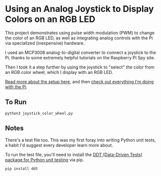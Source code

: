 # Using an Analog Joystick to Display Colors on an RGB LED

This project demonstrates using pulse width modulation (PWM) to change the color of an RGB LED, as well as integrating analog controls with the Pi via specialized (inexpensive) hardware.

I used an MCP3008 analog-to-digital converter to connect a joystick to the Pi, thanks to some extremely helpful tutorials on the Raspberry Pi Spy site.

Then I took it a step further by using the joystick to "select" the color from an RGB color wheel, which I display with an RGB LED.

[Read more about the setup here](https://grantwinney.com/connecting-an-analog-joystick-to-the-raspberry-pi-and-using-it-with-an-rgb-led-to-simulate-a-color-wheel/), and then [check out everything I'm doing with the Pi](https://grantwinney.com/tag/52-weeks-of-pi/).

## To Run

`python3 joystick_color_wheel.py`

## Notes

There's a test file too. This was my first foray into writing Python unit tests, a habit I'd suggest every developer learn more about.

To run the test file, you'll need to install the [DDT (Data-Driven Tests) package for Python unit testing](https://technomilk.wordpress.com/2012/02/12/multiplying-python-unit-test-cases-with-different-sets-of-data/) via pip.

`pip install ddt`
